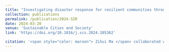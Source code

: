 ```yaml
---
title: "Investigating disaster response for resilient communities through social media data and the Susceptible-Infected-Recovered (SIR) model: A case study of 2020 Western U.S. wildfire season"
collection: publications
permalink: /publication/2024-SIR
date: 2024-03-20
venue: 'Sustainable Cities and Society'
link: 'https://doi.org/10.1016/j.scs.2024.105362'

citation: '<span style="color: maroon"> Zihui Ma </span> collaborated with Li, L., Hemphill, L., Baecher, G. B., & Yuan, Y. 2024. &quot; Investigating disaster response for resilient communities through social media data and the Susceptible-Infected-Recovered (SIR) model: A case study of 2020 Western U.S. wildfire season.&quot; <i>Sustainable Cities and Society</i> Ma, Z.*, Li, L., Hemphill, L., Baecher, G. B., & Yuan, Y. (2024). Investigating disaster re-sponse for resilient communities through social media data and the Susceptible-Infected-Recovered (SIR) model: A case study of 2020 Western U.S. wildfire season. Sustainable Cit-ies and Society, 106, 105362. https://doi.org/10.1016/j.scs.2024.105362'
---
```



